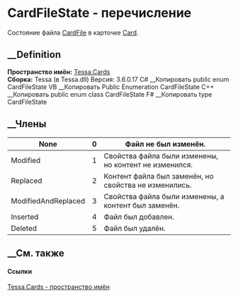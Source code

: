 # CardFileState - перечисление
Состояние файла [CardFile](T_Tessa_Cards_CardFile.htm) в карточке
[Card](T_Tessa_Cards_Card.htm).
## __Definition
 **Пространство имён:** [Tessa.Cards](N_Tessa_Cards.htm)  
 **Сборка:** Tessa (в Tessa.dll) Версия: 3.6.0.17
C# __Копировать
     public enum CardFileState
VB __Копировать
     Public Enumeration CardFileState
C++ __Копировать
     public enum class CardFileState
F# __Копировать
     type CardFileState
##  __Члены
None| 0|  Файл не был изменён.  
---|---|---  
Modified| 1|  Свойства файла были изменены, но контент не изменился.  
Replaced| 2|  Контент файла был заменён, но свойства не изменились.  
ModifiedAndReplaced| 3|  Свойства файла были изменены, а контент был заменён.  
Inserted| 4|  Файл был добавлен.  
Deleted| 5|  Файл был удалён.  
## __См. также
#### Ссылки
[Tessa.Cards - пространство имён](N_Tessa_Cards.htm)
